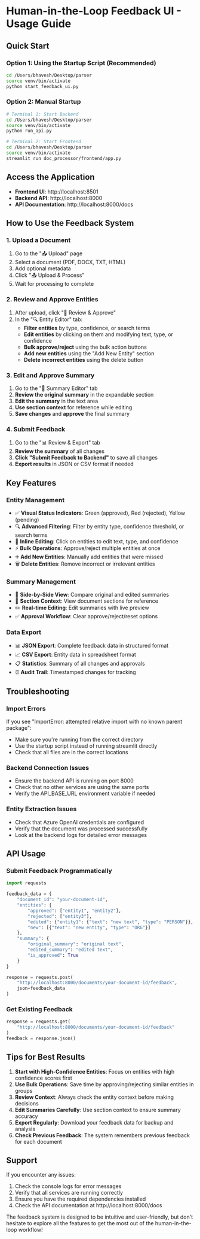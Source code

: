 # Human-in-the-Loop Feedback UI - Usage Guide

## Quick Start

### Option 1: Using the Startup Script (Recommended)
```bash
cd /Users/bhavesh/Desktop/parser
source venv/bin/activate
python start_feedback_ui.py
```

### Option 2: Manual Startup
```bash
# Terminal 1: Start Backend
cd /Users/bhavesh/Desktop/parser
source venv/bin/activate
python run_api.py

# Terminal 2: Start Frontend
cd /Users/bhavesh/Desktop/parser
source venv/bin/activate
streamlit run doc_processor/frontend/app.py
```

## Access the Application

- **Frontend UI**: http://localhost:8501
- **Backend API**: http://localhost:8000
- **API Documentation**: http://localhost:8000/docs

## How to Use the Feedback System

### 1. Upload a Document
1. Go to the "📤 Upload" page
2. Select a document (PDF, DOCX, TXT, HTML)
3. Add optional metadata
4. Click "📤 Upload & Process"
5. Wait for processing to complete

### 2. Review and Approve Entities
1. After upload, click "🔄 Review & Approve"
2. In the "🔍 Entity Editor" tab:
   - **Filter entities** by type, confidence, or search terms
   - **Edit entities** by clicking on them and modifying text, type, or confidence
   - **Bulk approve/reject** using the bulk action buttons
   - **Add new entities** using the "Add New Entity" section
   - **Delete incorrect entities** using the delete button

### 3. Edit and Approve Summary
1. Go to the "📝 Summary Editor" tab
2. **Review the original summary** in the expandable section
3. **Edit the summary** in the text area
4. **Use section context** for reference while editing
5. **Save changes** and **approve** the final summary

### 4. Submit Feedback
1. Go to the "📊 Review & Export" tab
2. **Review the summary** of all changes
3. **Click "Submit Feedback to Backend"** to save all changes
4. **Export results** in JSON or CSV format if needed

## Key Features

### Entity Management
- ✅ **Visual Status Indicators**: Green (approved), Red (rejected), Yellow (pending)
- 🔍 **Advanced Filtering**: Filter by entity type, confidence threshold, or search terms
- 📝 **Inline Editing**: Click on entities to edit text, type, and confidence
- ⚡ **Bulk Operations**: Approve/reject multiple entities at once
- ➕ **Add New Entities**: Manually add entities that were missed
- 🗑️ **Delete Entities**: Remove incorrect or irrelevant entities

### Summary Management
- 📄 **Side-by-Side View**: Compare original and edited summaries
- 📑 **Section Context**: View document sections for reference
- ✏️ **Real-time Editing**: Edit summaries with live preview
- ✅ **Approval Workflow**: Clear approve/reject/reset options

### Data Export
- 📊 **JSON Export**: Complete feedback data in structured format
- 📈 **CSV Export**: Entity data in spreadsheet format
- 📋 **Statistics**: Summary of all changes and approvals
- ⏰ **Audit Trail**: Timestamped changes for tracking

## Troubleshooting

### Import Errors
If you see "ImportError: attempted relative import with no known parent package":
- Make sure you're running from the correct directory
- Use the startup script instead of running streamlit directly
- Check that all files are in the correct locations

### Backend Connection Issues
- Ensure the backend API is running on port 8000
- Check that no other services are using the same ports
- Verify the API_BASE_URL environment variable if needed

### Entity Extraction Issues
- Check that Azure OpenAI credentials are configured
- Verify that the document was processed successfully
- Look at the backend logs for detailed error messages

## API Usage

### Submit Feedback Programmatically
```python
import requests

feedback_data = {
    "document_id": "your-document-id",
    "entities": {
        "approved": ["entity1", "entity2"],
        "rejected": ["entity3"],
        "edited": {"entity1": {"text": "new text", "type": "PERSON"}},
        "new": [{"text": "new entity", "type": "ORG"}]
    },
    "summary": {
        "original_summary": "original text",
        "edited_summary": "edited text",
        "is_approved": True
    }
}

response = requests.post(
    "http://localhost:8000/documents/your-document-id/feedback",
    json=feedback_data
)
```

### Get Existing Feedback
```python
response = requests.get(
    "http://localhost:8000/documents/your-document-id/feedback"
)
feedback = response.json()
```

## Tips for Best Results

1. **Start with High-Confidence Entities**: Focus on entities with high confidence scores first
2. **Use Bulk Operations**: Save time by approving/rejecting similar entities in groups
3. **Review Context**: Always check the entity context before making decisions
4. **Edit Summaries Carefully**: Use section context to ensure summary accuracy
5. **Export Regularly**: Download your feedback data for backup and analysis
6. **Check Previous Feedback**: The system remembers previous feedback for each document

## Support

If you encounter any issues:
1. Check the console logs for error messages
2. Verify that all services are running correctly
3. Ensure you have the required dependencies installed
4. Check the API documentation at http://localhost:8000/docs

The feedback system is designed to be intuitive and user-friendly, but don't hesitate to explore all the features to get the most out of the human-in-the-loop workflow!
